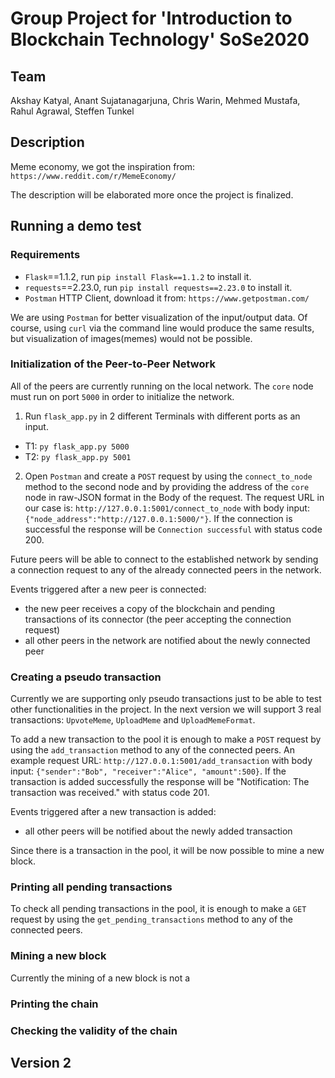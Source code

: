 # Group Project for 'Introduction to Blockchain Technology' SoSe2020

## Team 
Akshay Katyal, Anant Sujatanagarjuna, Chris Warin, Mehmed Mustafa, Rahul Agrawal, Steffen Tunkel

## Description
Meme economy, we got the inspiration from: `https://www.reddit.com/r/MemeEconomy/`

The description will be elaborated more once the project is finalized.

## Running a demo test
### Requirements
- `Flask`==1.1.2, run `pip install Flask==1.1.2` to install it.
- `requests`==2.23.0, run `pip install requests==2.23.0` to install it.
- `Postman` HTTP Client, download it from: `https://www.getpostman.com/`

We are using `Postman` for better visualization of the input/output data. Of course, using `curl` via the command line would produce the same results, but visualization of images(memes) would not be possible.

### Initialization of the Peer-to-Peer Network
All of the peers are currently running on the local network. The `core` node must run on port `5000` in order to initialize the network.

1. Run `flask_app.py` in 2 different Terminals with different ports as an input.
- T1: `py flask_app.py 5000`
- T2: `py flask_app.py 5001`

2. Open `Postman` and create a `POST` request by using the `connect_to_node` method to the second node and by providing the address of the `core` node in raw-JSON format in the Body of the request. The request URL in our case is: `http://127.0.0.1:5001/connect_to_node` with body input: `{"node_address":"http://127.0.0.1:5000/"}`. If the connection is successful the response will be `Connection successful` with status code 200. 

Future peers will be able to connect to the established network by sending a connection request to any of the already connected peers in the network. 

Events triggered after a new peer is connected:
- the new peer receives a copy of the blockchain and pending transactions of its connector (the peer accepting the connection request)
- all other peers in the network are notified about the newly connected peer

### Creating a pseudo transaction
Currently we are supporting only pseudo transactions just to be able to test other functionalities in the project. In the next version we will support 3 real transactions: `UpvoteMeme`, `UploadMeme` and `UploadMemeFormat`.

To add a new transaction to the pool it is enough to make a `POST` request by using the `add_transaction` method to any of the connected peers. An example request URL: `http://127.0.0.1:5001/add_transaction` with body input: `{"sender":"Bob", "receiver":"Alice", "amount":500}`. If the transaction is added successfully the response will be "Notification: The transaction was received." with status code 201.

Events triggered after a new transaction is added:
- all other peers will be notified about the newly added transaction

Since there is a transaction in the pool, it will be now possible to mine a new block.

### Printing all pending transactions
To check all pending transactions in the pool, it is enough to make a `GET` request by using the `get_pending_transactions` method to any of the connected peers.

### Mining a new block
Currently the mining of a new block is not a 



### Printing the chain

### Checking the validity of the chain

## Version 2
